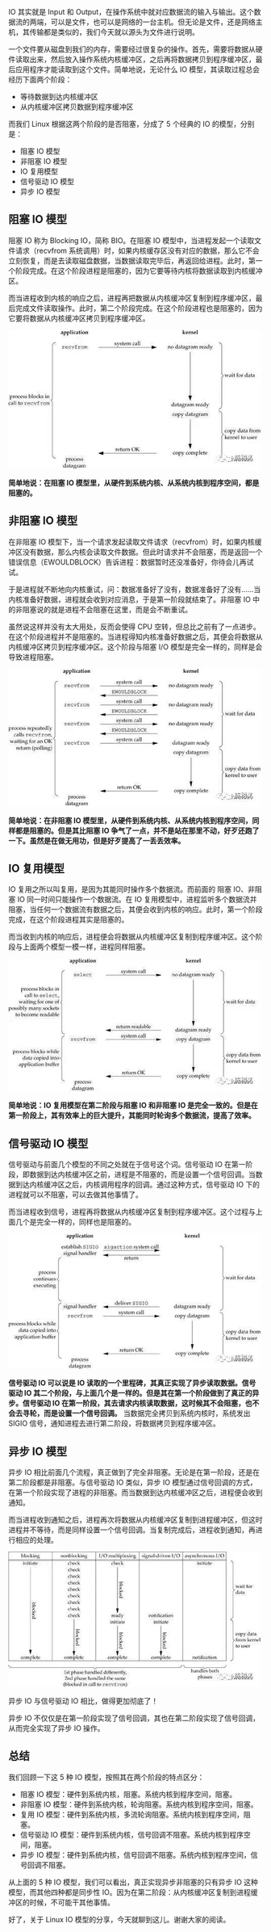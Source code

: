 IO 其实就是 Input 和 Output，在操作系统中就对应数据流的输入与输出。这个数据流的两端，可以是文件，也可以是网络的一台主机。但无论是文件，还是网络主机，其传输都是类似的，我们今天就以源头为文件进行说明。

一个文件要从磁盘到我们的内存，需要经过很复杂的操作。首先，需要将数据从硬件读取出来，然后放入操作系统内核缓冲区，之后再将数据拷贝到程序缓冲区，最后应用程序才能读取到这个文件。简单地说，无论什么 IO 模型，其读取过程总会经历下面两个阶段：

- 等待数据到达内核缓冲区
- 从内核缓冲区拷贝数据到程序缓冲区

而我们 Linux 根据这两个阶段的是否阻塞，分成了 5 个经典的 IO 的模型，分别是：

- 阻塞 IO 模型
- 非阻塞 IO 模型
- IO 复用模型
- 信号驱动 IO 模型
- 异步 IO 模型

## 阻塞 IO 模型

阻塞 IO 称为 Blocking IO，简称 BIO。在阻塞 IO 模型中，当进程发起一个读取文件请求（recvfrom 系统调用）时，如果内核缓存区没有对应的数据，那么它不会立刻恢复，而是去读取磁盘数据，当数据读取完毕后，再返回给进程。此时，第一个阶段完成。在这个阶段进程是阻塞的，因为它要等待内核将数据读取到内核缓冲区。

而当进程收到内核的响应之后，进程再把数据从内核缓冲区复制到程序缓冲区，最后完成文件读取操作。此时，第二个阶段完成。在这个阶段进程也是阻塞的，因为它要将数据从内核缓冲区拷贝到程序缓冲区。

![图片](image/640.webp)

**简单地说：在阻塞 IO 模型里，从硬件到系统内核、从系统内核到程序空间，都是阻塞的。**

## 非阻塞 IO 模型

在非阻塞 IO 模型下，当一个请求发起读取文件请求（recvfrom）时，如果内核缓冲区没有数据，那么内核会读取文件数据。但此时请求并不会阻塞，而是返回一个错误信息（EWOULDBLOCK）告诉进程：数据暂时还没准备好，你待会儿再试试。

于是进程就不断地向内核重试，问：数据准备好了没有，数据准备好了没有……当内核准备好数据，进程就会收到对应消息，于是第一阶段就结束了。非阻塞 IO 中的非阻塞说的就是进程不会阻塞在这里，而是会不断重试。

虽然说这样并没有太大用处，反而会使得 CPU 空转，但总比之前有了一点进步。在这个阶段进程并不是阻塞的。当进程得知内核准备好数据之后，其便会将数据从内核缓冲区拷贝到程序缓冲区。这个阶段与阻塞 I/O 模型是完全一样的，同样是会导致进程阻塞。

![图片](image/640-16393075172431.webp)

**简单地说：在非阻塞 IO 模型里，从硬件到系统内核、从系统内核到程序空间，同样都是阻塞的。但是其比阻塞 IO 争气了一点，并不是站在那里不动，好歹还跑了一下。虽然是在做无用功，但是好歹提高了一丢丢效率。**

## IO 复用模型

IO 复用之所以叫复用，是因为其能同时操作多个数据流。而前面的 阻塞 IO、非阻塞 IO 同一时间只能操作一个数据流。在 IO 复用模型中，进程监听多个数据流并阻塞，当任何一个数据流有数据之后，其便会收到内核的响应。此时，第一个阶段完成，在这个阶段进程其实是阻塞的。

而当收到内核的响应后，进程便会将数据从内核缓冲区复制到程序缓冲区。这个阶段与上面两个模型一模一样，进程同样阻塞。

![图片](image/640-16393075172432.webp)

**简单地说：IO 复用模型在第二阶段与阻塞 IO 和非阻塞 IO 是完全一致的。但是在第一阶段上，其有效率上的巨大提升，其能同时轮询多个数据流，提高了效率。**

## 信号驱动 IO 模型

信号驱动与前面几个模型的不同之处就在于信号这个词。信号驱动 IO 在第一阶段，即数据到达内核缓冲区之前，进程是不阻塞的，而是设置一个信号回调。当数据到达内核缓冲区之后，内核调用程序的回调。通过这种方式，信号驱动 IO 下的进程就可以不阻塞，可以去做其他事情了。

而当进程收到信号，进程再将数据从内核缓冲区复制到程序缓冲区。这个过程与上面几个是完全一样的，同样也是阻塞的。

![图片](image/640-16393075172433.webp)

**信号驱动 IO 可以说是 IO 读取的一个里程碑，其真正实现了异步读取数据。信号驱动 IO 其二个阶段，与上面几个是一样的。但是其在第一个阶段做到了真正的异步。信号驱动 IO 在第一阶段，其去请求内核读取数据，这时候其不会阻塞，也不会去寻轮，而是设置一个信号回调。** 当数据完全拷贝到系统内核时，系统发出 SIGIO 信号，通知进程去进行第二阶段，将数据拷贝到程序缓冲区。

## 异步 IO 模型

异步 IO 相比前面几个流程，真正做到了完全非阻塞。无论是在第一阶段，还是在第二阶段都是非阻塞。与信号驱动 IO 类似，异步 IO 模型通过信号回调的方式，在第一个阶段实现了进程的非阻塞。而当数据到达内核缓冲区之后，进程便会收到通知。

而当进程收到通知之后，进程再次将数据从内核缓冲区复制到进程缓冲区，但这时进程并不等待，而是同样设置一个信号回调。当复制完成后，进程收到通知，再进行相应的处理。

![图片](image/640-16393075172434.webp)

异步 IO 与信号驱动 IO 相比，做得更加彻底了！

异步 IO 不仅仅是在第一阶段实现了信号回调，其也在第二阶段实现了信号回调，从而完全实现了异步 IO 操作。

## 总结

我们回顾一下这 5 种 IO 模型，按照其在两个阶段的特点区分：

- 阻塞 IO 模型：硬件到系统内核，阻塞。系统内核到程序空间，阻塞。
- 非阻塞 IO 模型：硬件到系统内核，轮询阻塞。系统内核到程序空间，阻塞。
- 复用 IO 模型：硬件到系统内核，多流轮询阻塞。系统内核到程序空间，阻塞。
- 信号驱动 IO 模型：硬件到系统内核，信号回调不阻塞。系统内核到程序空间，阻塞。
- 异步 IO 模型：硬件到系统内核，信号回调不阻塞。系统内核到程序空间，信号回调不阻塞。

从上面的 5 种 IO 模型，我们可以看出，真正实现异步非阻塞的只有异步 IO 这种模型，而其他四种都是同步性 IO。因为在第二阶段：从内核缓冲区复制到进程缓冲区的时候，不可能干其他事情。

好了，关于 Linux IO 模型的分享，今天就聊到这儿。谢谢大家的阅读。